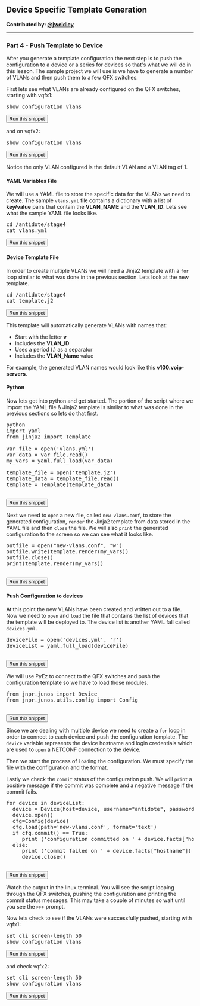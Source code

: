 ## Device Specific Template Generation

**Contributed by: [@jweidley](https://github.com/jweidley)**

---

### Part 4  - Push Template to Device

After you generate a template configuration the next step is to push the configuration to a device or a series for devices so that's what we will do in this lesson. The sample project we will use is we have to generate a number of VLANs and then push them to a few QFX switches.

First lets see what VLANs are already configured on the QFX switches, starting with vqfx1:
<pre>
show configuration vlans
</pre>
<button type="button" class="btn btn-primary btn-sm" onclick="runSnippetInTab('vqfx1', this)">Run this snippet</button>

and on vqfx2:
<pre>
show configuration vlans
</pre>
<button type="button" class="btn btn-primary btn-sm" onclick="runSnippetInTab('vqfx2', this)">Run this snippet</button>

Notice the only VLAN configured is the default VLAN and a VLAN tag of 1.

#### YAML Variables File 
We will use a YAML file to store the specific data for the VLANs we need to create. The sample `vlans.yml` file contains a dictionary with a list of **key/value** pairs that contain the **VLAN\_NAME** and the **VLAN\_ID**. Lets see what the sample YAML file looks like.

<pre>
cd /antidote/stage4
cat vlans.yml
</pre>
<button type="button" class="btn btn-primary btn-sm" onclick="runSnippetInTab('linux', this)">Run this snippet</button>

#### Device Template File
In order to create multiple VLANs we will need a Jinja2 template with a `for` loop similar to what was done in the previous section. Lets look at the new template.
<pre>
cd /antidote/stage4
cat template.j2
</pre>
<button type="button" class="btn btn-primary btn-sm" onclick="runSnippetInTab('linux', this)">Run this snippet</button>

This template will automatically generate VLANs with names that:
- Start with the letter **v**
- Includes the **VLAN\_ID**
- Uses a period (.) as a separator
- Includes the **VLAN\_Name** value

For example, the generated VLAN names would look like this **v100.voip-servers**.

#### Python
Now lets get into python and get started. The portion of the script where we import the YAML file & Jinja2 template is similar to what was done in the previous sections so lets do that first.

<pre>
python
import yaml
from jinja2 import Template

var_file = open('vlans.yml')
var_data = var_file.read()
my_vars = yaml.full_load(var_data)

template_file = open('template.j2')
template_data = template_file.read()
template = Template(template_data)

</pre>
<button type="button" class="btn btn-primary btn-sm" onclick="runSnippetInTab('linux', this)">Run this snippet</button>

Next we need to `open` a new file, called `new-vlans.conf`, to store the generated configuration, `render` the Jinja2 template from data stored in the YAML file and then `close` the file. We will also `print` the generated configuration to the screen so we can see what it looks like.
<pre>
outfile = open("new-vlans.conf", "w")
outfile.write(template.render(my_vars))
outfile.close()
print(template.render(my_vars))

</pre>
<button type="button" class="btn btn-primary btn-sm" onclick="runSnippetInTab('linux', this)">Run this snippet</button>

#### Push Configuration to devices
At this point the new VLANs have been created and written out to a file. Now we need to `open` and `load` the file that contains the list of devices that the template will be deployed to. The device list is another YAML fall called `devices.yml`.
<pre>
deviceFile = open('devices.yml', 'r')
deviceList = yaml.full_load(deviceFile)

</pre>
<button type="button" class="btn btn-primary btn-sm" onclick="runSnippetInTab('linux', this)">Run this snippet</button>

We will use PyEz to connect to the QFX switches and push the configuration template so we have to load those modules.
<pre>
from jnpr.junos import Device
from jnpr.junos.utils.config import Config

</pre>
<button type="button" class="btn btn-primary btn-sm" onclick="runSnippetInTab('linux', this)">Run this snippet</button>

Since we are dealing with multiple device we need to create a `for` loop in order to connect to each device and push the configuration template. The `device` variable represents the device hostname and login credentials which are used to `open` a NETCONF connection to the device.

Then we start the process of `load`ing the configuration. We must specify the file with the configuration and the format.

Lastly we check the `commit` status of the configuration push. We will `print` a positive message if the commit was complete and a negative message if the commit fails.
<pre>
for device in deviceList:
  device = Device(host=device, username="antidote", password="antidotepassword")
  device.open()
  cfg=Config(device)
  cfg.load(path='new-vlans.conf', format='text')
  if cfg.commit() == True:
     print ('configuration committed on ' + device.facts["hostname"])
  else:
     print ('commit failed on ' + device.facts["hostname"])
     device.close()

</pre>
<button type="button" class="btn btn-primary btn-sm" onclick="runSnippetInTab('linux', this)">Run this snippet</button>

Watch the output in the linux terminal. You will see the script looping through the QFX switches, pushing the configuration and printing the commit status messages. This may take a couple of minutes so wait until you see the `>>>` prompt.

Now lets check to see if the VLANs were successfully pushed, starting with vqfx1:
<pre>
set cli screen-length 50
show configuration vlans
</pre>
<button type="button" class="btn btn-primary btn-sm" onclick="runSnippetInTab('vqfx1', this)">Run this snippet</button>

and check vqfx2:
<pre>
set cli screen-length 50
show configuration vlans
</pre>
<button type="button" class="btn btn-primary btn-sm" onclick="runSnippetInTab('vqfx2', this)">Run this snippet</button>
